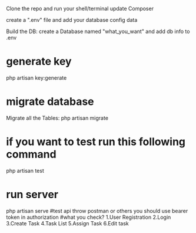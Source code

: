 Clone the repo
and run your shell/terminal
update Composer

create a ".env" file and add your database config data

Build the DB: create a Database named "what_you_want" and add db info to .env
# generate key
php artisan key:generate
# migrate database
Migrate all the Tables: php artisan migrate
# if you want to test run this following command
php artisan test
# run server
php artisan serve
#test api throw postman or others
you should use bearer token in authorization
#what you check?
1.User Registration
2.Login
3.Create Task
4.Task List
5.Assign Task
6.Edit task

